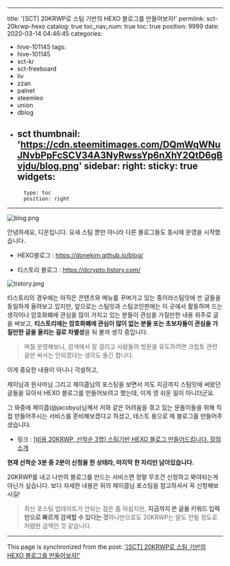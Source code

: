 
---
title: '[SCT] 20KRWP로 스팀 기반의 HEXO 블로그를 만들어보자!'
permlink: sct-20krwp-hexo
catalog: true
toc_nav_num: true
toc: true
position: 9999
date: 2020-03-14 04:46:45
categories:
- hive-101145
tags:
- hive-101145
- sct-kr
- sct-freeboard
- liv
- zzan
- palnet
- steemleo
- union
- dblog
- sct
thumbnail: 'https://cdn.steemitimages.com/DQmWqWNuJNvbPpFcSCV34A3NyRwssYp6nXhY2QtD6gBvjdu/blog.png'
sidebar:
    right:
        sticky: true
widgets:
    -
        type: toc
        position: right
---


![blog.png](https://cdn.steemitimages.com/DQmWqWNuJNvbPpFcSCV34A3NyRwssYp6nXhY2QtD6gBvjdu/blog.png)

안녕하세요, 디온입니다. 요새 스팀 뿐만 아니라 다른 블로그들도 동시에 운영을 시작했습니다. 

- HEXO블로그 : https://donekim.github.io/blog/

- 티스토리 블로그 : https://dcrypto.tistory.com/

![tistory.png](https://cdn.steemitimages.com/DQmcPdb9CskSykK84fW39awmUPUVAnb9564mwpr2Cvn9e9z/tistory.png)

티스토리의 경우에는 아직은 콘텐츠와 메뉴를 꾸며가고 있는 중이라스팀잇에  쓴 글들을 동일하게 올려보고 있지만, 앞으로는 스팀잇과 스팀코인판에는 이 곳에서 활동하며 드는 생각이나 암호화폐에 관심을 많이 가지고 있는 분들이 관심을 가질만한 내용 위주로 글을 써보고, **티스토리에는 암호화폐에 관심이 많이 없는 분들 또는 초보자들이 관심을 가질만한 글을 올리는 걸로 차별성**을 둬 볼까 생각 중입니다.

> 며칠 운영해보니, 검색에서 잘 걸리고 사람들의 방문을 유도하려면 크립토 관련 글만 써서는 안되겠다는 생각도 들긴 합니다.

이게 중요한 내용이 아니니 각설하고, 

제이님과 원사마님 그리고 제이콥님의 포스팅을 보면서 저도 지금까지 스팀잇에 써왔던 글들을 모아서 HEXO 블로그를 만들어보려고 했는데, 이게 영 쉬운 일이 아니더군요. 

그 와중에 제이콥(@jacobyu)님께서 저와 같은 어려움을 겪고 있는 문돌이들을 위해 직접 만들어주시는 서비스를 준비해보겠다고 하셨고, 테스트 용으로 제 블로그를 만들어주셨습니다.

- 링크 : [[비용 20KRWP, 선착순 3명] 스팀기반 HEXO 블로그 만들어드립니다. 장점 소개](https://www.steemcoinpan.com/hive-101145/@jacobyu/20krwp-3-hexo)

**현재 선착순 3분 중 2분이 신청을 한 상태라, 마지막 한 자리만 남아있습니다.**

20KRWP를 내고 나만의 블로그를 만드는 서비스면 정말 무조건 신청하고 봐야되는게 아닌가 싶습니다. 보다 자세한 내용은 위의 제이콥님 포스팅을 참고하셔서 꼭 신청해보시길! 

> 최신 포스팅 업데이트가 안되는 점은 좀 아쉽지만, **지금까지 쓴 글을 키워드 입력만으로 빠르게 검색할 수 있다는 것**하나만으로도 20KRWP는 말도 안될 정도로 저렴한 금액인 것 같습니다.

- - -

This page is synchronized from the post: ['[SCT] 20KRWP로 스팀 기반의 HEXO 블로그를 만들어보자!'](https://steemit.com/@donekim/sct-20krwp-hexo)
